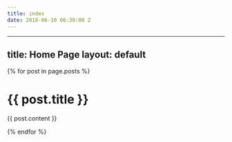 ```yaml
---
title: index
date: 2018-06-10 06:30:00 Z
---
```


---
title: Home Page
layout: default
---

<div class="posts">
{% for post in page.posts %}

<div class="singlePosts">
  <h1>{{ post.title }}</h1>
  <p>{{ post.content }}</p>
</div>

{% endfor %}
</div>
